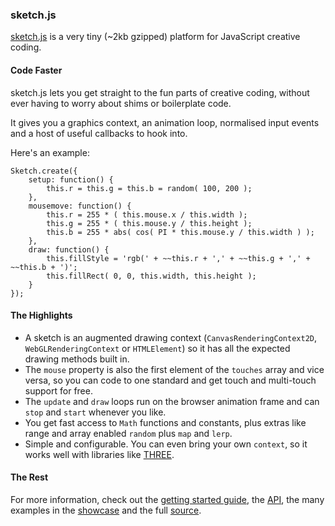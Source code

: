 ### sketch.js

[sketch.js](http://soulwire.github.io/sketch.js/) is a very tiny (~2kb gzipped) platform for JavaScript creative coding.

#### Code Faster

sketch.js lets you get straight to the fun parts of creative coding, without ever having to worry about shims or boilerplate code.

It gives you a graphics context, an animation loop, normalised input events and a host of useful callbacks to hook into.

Here's an example:

    Sketch.create({
        setup: function() {
            this.r = this.g = this.b = random( 100, 200 );
        },
        mousemove: function() {
            this.r = 255 * ( this.mouse.x / this.width );
            this.g = 255 * ( this.mouse.y / this.height );
            this.b = 255 * abs( cos( PI * this.mouse.y / this.width ) );
        },
        draw: function() {
            this.fillStyle = 'rgb(' + ~~this.r + ',' + ~~this.g + ',' + ~~this.b + ')';
            this.fillRect( 0, 0, this.width, this.height );
        }
    });

#### The Highlights

 * A sketch is an augmented drawing context (`CanvasRenderingContext2D`, `WebGLRenderingContext` or `HTMLElement`) so it has all the expected drawing methods built in.
 * The `mouse` property is also the first element of the `touches` array and vice versa, so you can code to one standard and get touch and multi-touch support for free.
 * The `update` and `draw` loops run on the browser animation frame and can `stop` and `start` whenever you like.
 * You get fast access to `Math` functions and constants, plus extras like range and array enabled `random` plus `map` and `lerp`.
 * Simple and configurable. You can even bring your own `context`, so it works well with libraries like [THREE](http://threejs.org/).

#### The Rest

For more information, check out the [getting started guide](https://github.com/soulwire/sketch.js/wiki/Getting-Started), the [API](https://github.com/soulwire/sketch.js/wiki/API), the many examples in the [showcase](http://soulwire.github.com/sketch.js/) and the full [source](https://github.com/soulwire/sketch.js/blob/master/js/sketch.js).
